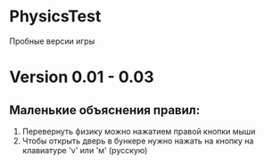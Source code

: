 # PhysicsTest
Пробные версии игры

# Version 0.01 - 0.03
## Маленькие объяснения правил:

 1. Перевернуть физику можно   нажатием правой кнопки мыши
 2. Чтобы открыть дверь в бункере нужно нажать на кнопку на клавиатуре 'v' или 'м' (русскую) 
